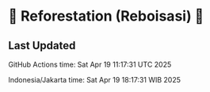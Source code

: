 
# 🌳 Reforestation (Reboisasi) 🌲

## Last Updated

GitHub Actions time: Sat Apr 19 11:17:31 UTC 2025

Indonesia/Jakarta time: Sat Apr 19 18:17:31 WIB 2025
